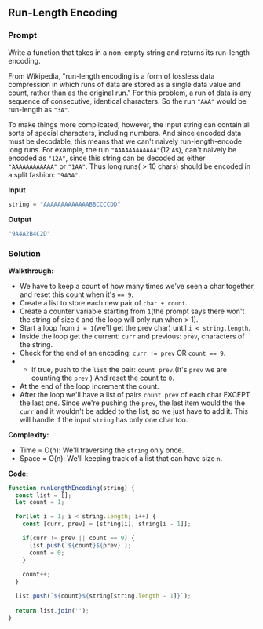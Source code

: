## Run-Length Encoding

### Prompt

Write a function that takes in a non-empty string and returns its run-length encoding.

From Wikipedia, "run-length encoding is a form of lossless data compression in which runs of data are stored as a single data value and count, rather than as the original run." For this problem, a run of data is any sequence of consecutive, identical characters. So the run `"AAA"` would be run-length as `"3A"`.

To make things more complicated, however, the input string can contain all sorts of special characters, including numbers. And since encoded data must be decodable, this means that we can't naively run-length-encode long runs. For example, the run `"AAAAAAAAAAAA"`(12 `A`s), can't naively be encoded as `"12A"`, since this string can be decoded as either `"AAAAAAAAAAAA"` or `"1AA"`. Thus long runs( > 10 chars) should be encoded in a split fashion: `"9A3A"`.

**Input**
```js
string = "AAAAAAAAAAAAABBCCCCDD"
```

**Output**
```js
"9A4A2B4C2D"
```

### Solution

__Walkthrough:__
- We have to keep a count of how many times we've seen a char together, and reset this count when it's `== 9`.
- Create a list to store each new pair of `char + count`.
- Create a counter variable starting from `1`(the prompt says there won't the string of size `0` and the loop will only run when > 1).
- Start a loop from `i = 1`(we'll get the prev char) until `i < string.length`.
- Inside the loop get the current: `curr` and previous: `prev`, characters of the string.
- Check for the end of an encoding: `curr != prev` OR `count == 9`.
- - If true, push to the `list` the pair: `count prev`.(It's `prev` we are counting the `prev` ) And reset the count to `0`.
- At the end of the loop increment the count.
- After the loop we'll have a list of pairs `count prev` of each char EXCEPT the last one. Since we're pushing the `prev`, the last item would the the `curr` and it wouldn't be added to the list, so we just have to add it. This will handle if the input `string` has only one char too.

__Complexity:__
- Time = O(n): We'll traversing the `string` only once.
- Space = O(n): We'll keeping track of a list that can have size `n`.

__Code:__

```js
function runLengthEncoding(string) {
  const list = [];
  let count = 1;

  for(let i = 1; i < string.length; i++) {
    const [curr, prev] = [string[i], string[i - 1]];

    if(curr != prev || count == 9) {
      list.push(`${count}${prev}`);
      count = 0;
    }
    
    count++;
  }

  list.push(`${count}${string[string.length - 1]}`);
  
  return list.join('');
}
```